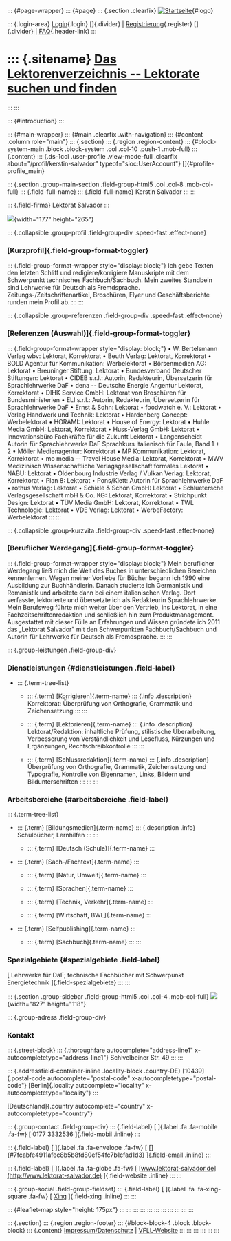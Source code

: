 ::: {#page-wrapper}
::: {#page}
::: {.section .clearfix}
[![Startseite](https://www.lektoren.de/sites/default/files/VfLL_logo.jpg)](/ "Startseite"){#logo}

::: {.login-area}
[Login](/user){.login} []{.divider} \|
[Registrierung](/user/register){.register} []{.divider} \|
[FAQ](/faq-page){.header-link}
:::

::: {.sitename}
[Das Lektorenverzeichnis -- Lektorate suchen und finden](/ "Startseite")
========================================================================
:::
:::

::: {#introduction}
:::

::: {#main-wrapper}
::: {#main .clearfix .with-navigation}
::: {#content .column role="main"}
::: {.section}
::: {.region .region-content}
::: {#block-system-main .block .block-system .col .col-10 .push-1 .mob-full}
::: {.content}
::: {.ds-1col .user-profile .view-mode-full .clearfix about="/profil/kerstin-salvador" typeof="sioc:UserAccount"}
[]{#profile-profile_main}

::: {.section .group-main-section .field-group-html5 .col .col-8 .mob-col-full}
::: {.field-full-name}
::: {.field-full-name}
Kerstin Salvador
:::
:::

::: {.field-firma}
Lektorat Salvador
:::

![](https://www.lektoren.de/sites/default/files/styles/profile-image-full/public/users/profile_img/IMG_3230%5B1%5D.jpg?itok=zTewTlxs){width="177"
height="265"}

::: {.collapsible .group-profil .field-group-div .speed-fast .effect-none}
### [Kurzprofil]{.field-group-format-toggler}

::: {.field-group-format-wrapper style="display: block;"}
Ich gebe Texten den letzten Schliff und redigiere/korrigiere Manuskripte
mit dem Schwerpunkt technisches Fachbuch/Sachbuch. Mein zweites
Standbein sind Lehrwerke für Deutsch als Fremdsprache.
Zeitungs-/Zeitschriftenartikel, Broschüren, Flyer und Geschäftsberichte
runden mein Profil ab.
:::
:::

::: {.collapsible .group-referenzen .field-group-div .speed-fast .effect-none}
### [Referenzen (Auswahl)]{.field-group-format-toggler}

::: {.field-group-format-wrapper style="display: block;"}
• W. Bertelsmann Verlag wbv: Lektorat, Korrektorat • Beuth Verlag:
Lektorat, Korrektorat • BOLD Agentur für Kommunikation: Werbelektorat •
Börsenmedien AG: Lektorat • Breuninger Stiftung: Lektorat •
Bundesverband Deutscher Stiftungen: Lektorat • CIDEB s.r.l.: Autorin,
Redakteurin, Übersetzerin für Sprachlehrwerke DaF • dena -- Deutsche
Energie Angentur Lektorat, Korrektorat • DIHK Service GmbH: Lektorat von
Broschüren für Bundesministerien • ELI s.r.l.: Autorin, Redakteurin,
Übersetzerin für Sprachlehrwerke DaF • Ernst & Sohn: Lektorat •
foodwatch e. V.: Lektorat • Verlag Handwerk und Technik: Lektorat •
Hardenberg Concept: Werbelektorat • HORAMI: Lektorat • House of Energy:
Lektorat • Huhle Media GmbH: Lektorat, Korrektorat • Huss-Verlag GmbH:
Lektorat • Innovationsbüro Fachkräfte für die Zukunft Lektorat •
Langenscheidt Autorin für Sprachlehrwerke DaF Sprachkurs Italienisch für
Faule, Band 1 + 2 • Möller Medienagentur: Korrektorat • MP
Kommunikation: Lektorat, Korrektorat • mo media -- Travel House Media:
Lektorat, Korrektorat • MWV Medizinisch Wissenschaftliche
Verlagsgesellschaft formales Lektorat • NABU: Lektorat • Oldenbourg
Industrie Verlag / Vulkan Verlag: Lektorat, Korrektorat • Plan 8:
Lektorat • Pons/Klett: Autorin für Sprachlehrwerke DaF • rothus Verlag:
Lektorat • Schiele & Schön GmbH: Lektorat • Schluetersche
Verlagsgesellschaft mbH & Co. KG: Lektorat, Korrektorat • Strichpunkt
Design: Lektorat • TÜV Media GmbH: Lektorat, Korrektorat • TWL
Technologie: Lektorat • VDE Verlag: Lektorat • WerbeFactory:
Werbelektorat
:::
:::

::: {.collapsible .group-kurzvita .field-group-div .speed-fast .effect-none}
### [Beruflicher Werdegang]{.field-group-format-toggler}

::: {.field-group-format-wrapper style="display: block;"}
Mein beruflicher Werdegang ließ mich die Welt des Buches in
unterschiedlichen Bereichen kennenlernen. Wegen meiner Vorliebe für
Bücher begann ich 1990 eine Ausbildung zur Buchhändlerin. Danach
studierte ich Germanistik und Romanistik und arbeitete dann bei einem
italienischen Verlag. Dort verfasste, lektorierte und übersetzte ich als
Redakteurin Sprachlehrwerke. Mein Berufsweg führte mich weiter über den
Vertrieb, ins Lektorat, in eine Fachzeitschriftenredaktion und
schließlich hin zum Produktmanagement. Ausgestattet mit dieser Fülle an
Erfahrungen und Wissen gründete ich 2011 das „Lektorat Salvador" mit den
Schwerpunkten Fachbuch/Sachbuch und Autorin für Lehrwerke für Deutsch
als Fremdsprache.
:::
:::

::: {.group-leistungen .field-group-div}
### Dienstleistungen {#dienstleistungen .field-label}

-   ::: {.term-tree-list}
    -   ::: {.term}
        [Korrigieren]{.term-name}
        ::: {.info .description}
        Korrektorat: Überprüfung von Orthografie, Grammatik und
        Zeichensetzung
        :::
        :::

    -   ::: {.term}
        [Lektorieren]{.term-name}
        ::: {.info .description}
        Lektorat/Redaktion: inhaltliche Prüfung, stilistische
        Überarbeitung, Verbesserung von Verständlichkeit und Lesefluss,
        Kürzungen und Ergänzungen, Rechtschreibkontrolle
        :::
        :::

    -   ::: {.term}
        [Schlussredaktion]{.term-name}
        ::: {.info .description}
        Überprüfung von Orthografie, Grammatik, Zeichensetzung und
        Typografie, Kontrolle von Eigennamen, Links, Bildern und
        Bildunterschriften
        :::
        :::
    :::

### Arbeitsbereiche {#arbeitsbereiche .field-label}

::: {.term-tree-list}
-   ::: {.term}
    [Bildungsmedien]{.term-name}
    ::: {.description .info}
    Schulbücher, Lernhilfen
    :::
    :::

    -   ::: {.term}
        [Deutsch (Schule)]{.term-name}
        :::

-   ::: {.term}
    [Sach-/Fachtext]{.term-name}
    :::

    -   ::: {.term}
        [Natur, Umwelt]{.term-name}
        :::

    -   ::: {.term}
        [Sprachen]{.term-name}
        :::

    -   ::: {.term}
        [Technik, Verkehr]{.term-name}
        :::

    -   ::: {.term}
        [Wirtschaft, BWL]{.term-name}
        :::

-   ::: {.term}
    [Selfpublishing]{.term-name}
    :::

    -   ::: {.term}
        [Sachbuch]{.term-name}
        :::
:::

### Spezialgebiete {#spezialgebiete .field-label}

[ Lehrwerke für DaF; technische Fachbücher mit Schwerpunkt
Energietechnik ]{.field-spezialgebiete}
:::
:::

::: {.section .group-sidebar .field-group-html5 .col .col-4 .mob-col-full}
![](https://www.lektoren.de/sites/default/files/styles/logo/public/users/profile_logo/Logo_LK_schwarz-01-01%5B1%5D.png?itok=VneASNmj){width="827"
height="118"}

::: {.group-adress .field-group-div}
### Kontakt

::: {.street-block}
::: {.thoroughfare autocomplete="address-line1" x-autocompletetype="address-line1"}
Schivelbeiner Str. 49
:::
:::

::: {.addressfield-container-inline .locality-block .country-DE}
[10439]{.postal-code autocomplete="postal-code"
x-autocompletetype="postal-code"} [Berlin]{.locality
autocomplete="locality" x-autocompletetype="locality"}
:::

[Deutschland]{.country autocomplete="country"
x-autocompletetype="country"}

::: {.group-contact .field-group-div}
::: {.field-label}
[ ]{.label .fa .fa-mobile .fa-fw} [ 0177 3332536 ]{.field-mobil .inline}
:::

::: {.field-label}
[ ]{.label .fa .fa-envelope .fa-fw} [
[]{#7fcabfe4911afec8b5b8fd80ef54fc7b1cfad1d3} ]{.field-email .inline}
:::

::: {.field-label}
[ ]{.label .fa .fa-globe .fa-fw} [
[www.lektorat-salvador.de](http://www.lektorat-salvador.de)
]{.field-website .inline}
:::
:::

::: {.group-social .field-group-fieldset}
::: {.field-label}
[ ]{.label .fa .fa-xing-square .fa-fw} [
[Xing](https://www.xing.com/profile/Kerstin_Salvador?sc_o=mxb_p)
]{.field-xing .inline}
:::
:::

::: {#leaflet-map style="height: 175px"}
:::
:::
:::
:::
:::
:::
:::
:::
:::
:::
:::

::: {.section}
::: {.region .region-footer}
::: {#block-block-4 .block .block-block}
::: {.content}
[Impressum/Datenschutz](/impressum) \|
[VFLL-Website](http://www.vfll.de)
:::
:::
:::
:::
:::
:::
